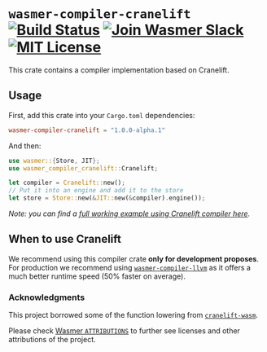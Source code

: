 # `wasmer-compiler-cranelift` [![Build Status](https://img.shields.io/azure-devops/build/wasmerio/wasmer/3.svg?style=flat-square)](https://dev.azure.com/wasmerio/wasmer/_build/latest?definitionId=3&branchName=master) [![Join Wasmer Slack](https://img.shields.io/static/v1?label=Slack&message=join%20chat&color=brighgreen&style=flat-square)](https://slack.wasmer.io) [![MIT License](https://img.shields.io/github/license/wasmerio/wasmer.svg?style=flat-square)](https://github.com/wasmerio/wasmer/blob/master/LICENSE)

This crate contains a compiler implementation based on Cranelift.

## Usage

First, add this crate into your `Cargo.toml` dependencies:

```toml
wasmer-compiler-cranelift = "1.0.0-alpha.1"
```

And then:

```rust
use wasmer::{Store, JIT};
use wasmer_compiler_cranelift::Cranelift;

let compiler = Cranelift::new();
// Put it into an engine and add it to the store
let store = Store::new(&JIT::new(&compiler).engine());
```

*Note: you can find a [full working example using Cranelift compiler
here][example].*

## When to use Cranelift

We recommend using this compiler crate **only for development
proposes**. For production we recommend using [`wasmer-compiler-llvm`]
as it offers a much better runtime speed (50% faster on average).

### Acknowledgments

This project borrowed some of the function lowering from
[`cranelift-wasm`].

Please check [Wasmer `ATTRIBUTIONS`] to further see licenses and other
attributions of the project.


[example]: https://github.com/wasmerio/wasmer-reborn/blob/master/examples/compiler_cranelift.rs
[`wasmer-compiler-llvm`]: https://github.com/wasmerio/wasmer-reborn/tree/master/lib/compiler-llvm
[`cranelift-wasm`]: https://crates.io/crates/cranelift-wasm
[Wasmer `ATTRIBUTIONS`]: https://github.com/wasmerio/wasmer/blob/master/ATTRIBUTIONS.md
